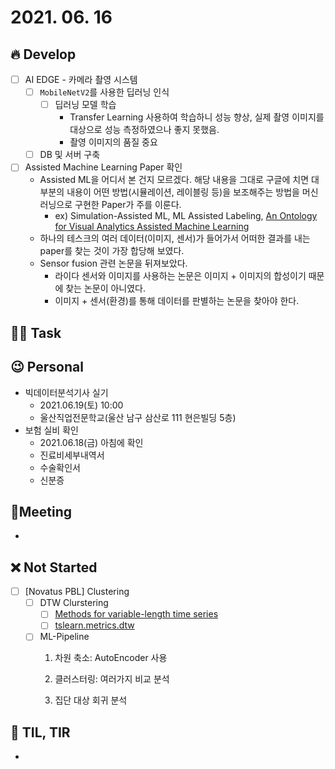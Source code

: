 # 2021. 06. 16

## 🔥 Develop

- [ ] AI EDGE - 카메라 촬영 시스템
  - [ ] `MobileNetV2`를 사용한 딥러닝 인식
    - [ ] 딥러닝 모델 학습
      - Transfer Learning 사용하여 학습하니 성능 향상, 실제 촬영 이미지를 대상으로 성능 측정하였으나 좋지 못했음.
      - 촬영 이미지의 품질 중요
  - [ ] DB 및 서버 구축
- [ ] Assisted Machine Learning Paper 확인
  * Assisted ML을 어디서 본 건지 모르겠다. 해당 내용을 그대로 구글에 치면 대부분의 내용이 어떤 방법(시뮬레이션, 레이블링 등)을 보조해주는 방법을 머신러닝으로 구현한 Paper가 주를 이룬다.
    * ex) Simulation-Assisted ML, ML Assisted Labeling, [An Ontology for Visual Analytics Assisted Machine Learning](https://ora.ox.ac.uk/objects/uuid:5568f4b5-952f-48c5-89e3-9ab10043a931/download_file?safe_filename=TVCG2864838.pdf&file_format=application%2Fpdf&type_of_work=Journal+article)
  * 하나의 테스크의 여러 데이터(이미지, 센서)가 들어가서 어떠한 결과를 내는 paper를 찾는 것이 가장 합당해 보였다.
  * Sensor fusion 관련 논문을 뒤져보았다. 
    * 라이다 센서와 이미지를 사용하는 논문은 이미지 + 이미지의 합성이기 때문에 찾는 논문이 아니였다.
    * 이미지 + 센서(환경)를 통해 데이터를 판별하는 논문을 찾아야 한다.



##  🏳‍🌈 Task






## 😉 Personal

* 빅데이터분석기사 실기
  * 2021.06.19(토) 10:00
  * 울산직업전문학교(울산 남구 삼산로 111 현은빌딩 5층)
* 보험 실비 확인
  * 2021.06.18(금) 아침에 확인
  * 진료비세부내역서
  * 수술확인서
  * 신분증




## :dizzy: ​Meeting

* 



## ❌ Not Started

- [ ] [Novatus PBL] Clustering
  - [ ] DTW Clurstering
    - [ ] [Methods for variable-length time series](https://tslearn.readthedocs.io/en/stable/variablelength.html#clustering)
    - [ ] [tslearn.metrics.dtw](https://tslearn.readthedocs.io/en/stable/gen_modules/metrics/tslearn.metrics.dtw.html)
  - [ ] ML-Pipeline
    1. 차원 축소: AutoEncoder 사용

    2. 클러스터링: 여러가지 비교 분석
    3. 집단 대상 회귀 분석



## 📸 TIL, TIR

* 

